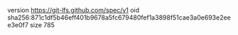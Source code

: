 version https://git-lfs.github.com/spec/v1
oid sha256:871c1df5b46eff401b9678a5fc679480fef1a3898f51cae3a0e693e2eee3e0f7
size 785
